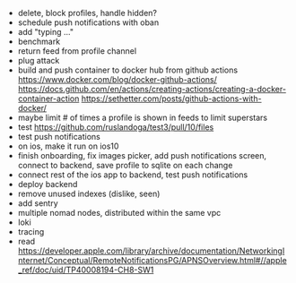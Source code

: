 - delete, block profiles, handle hidden?
- schedule push notifications with oban
- add "typing ..."
- benchmark
- return feed from profile channel
- plug attack
- build and push container to docker hub from github actions https://www.docker.com/blog/docker-github-actions/ https://docs.github.com/en/actions/creating-actions/creating-a-docker-container-action https://sethetter.com/posts/github-actions-with-docker/
- maybe limit # of times a profile is shown in feeds to limit superstars
- test https://github.com/ruslandoga/test3/pull/10/files
- test push notifications
- on ios, make it run on ios10
- finish onboarding, fix images picker, add push notifications screen, connect to backend, save profile to sqlite on each change
- connect rest of the ios app to backend, test push notifications
- deploy backend
- remove unused indexes (dislike, seen)
- add sentry
- multiple nomad nodes, distributed within the same vpc
- loki
- tracing
- read https://developer.apple.com/library/archive/documentation/NetworkingInternet/Conceptual/RemoteNotificationsPG/APNSOverview.html#//apple_ref/doc/uid/TP40008194-CH8-SW1
